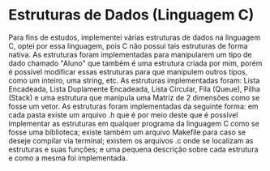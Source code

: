 # Estruturas de Dados (Linguagem C)
Para fins de estudos, implementei várias estruturas de dados na linguagem C, optei por essa linguagem, pois C não possui tais estruturas de forma nativa. 
As estruturas foram implementadas para manipularem um tipo de dado chamado "Aluno" que também é uma estrutura criada por mim, porém é possível modificar essas estruturas para que manipulem outros tipos, como um inteiro, uma string, etc. 
As estruturas implementadas foram: Lista Encadeada, Lista Duplamente Encadeada, Lista Circular, Fila (Queue), Pilha (Stack) e uma estrutura que manipula uma Matriz de 2 dimensões como se fosse um vetor.
As estruturas foram implementadas da seguinte forma: em cada pasta existe um arquivo .h que é por meio deste que é possível implementar as estruturas em qualquer programa da linguagem C como se fosse uma biblioteca; existe também um arquivo Makefile para caso se deseje compilar via terminal; existem os arquivos .c onde se localizam as estruturas e suas funções; e uma pequena descrição sobre cada estrutura e como a mesma foi implementada.
